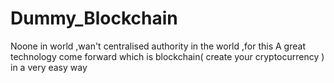 # Dummy_Blockchain
Noone in world ,wan't centralised authority in the world ,for this A great technology come forward which is blockchain( create your cryptocurrency ) in a very easy way 
